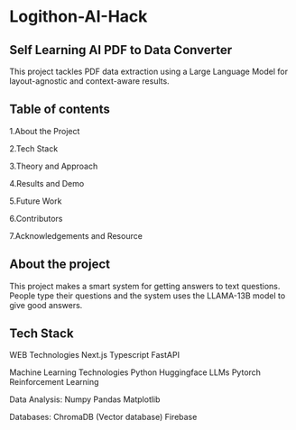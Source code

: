 # Logithon-AI-Hack
## Self Learning AI PDF to Data Converter

This project tackles PDF data extraction using a Large Language Model for layout-agnostic and context-aware results.
##  Table of contents
1.About the Project

2.Tech Stack
    

3.Theory and Approach

4.Results and Demo

5.Future Work

6.Contributors

7.Acknowledgements and Resource
##  About the project 
This project makes a smart system for getting answers to text questions. People type their questions and the system uses the LLAMA-13B  model to give good answers.
## Tech Stack
WEB Technologies
    Next.js
    Typescript
    FastAPI

Machine Learning Technologies
    Python
    Huggingface LLMs
    Pytorch
    Reinforcement Learning

Data Analysis: 
    Numpy
    Pandas
    Matplotlib

Databases:
    ChromaDB (Vector database)
    Firebase
